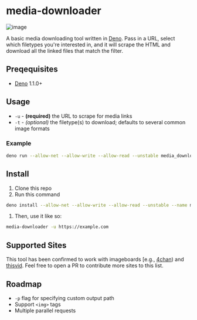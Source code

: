 # media-downloader

![image](https://user-images.githubusercontent.com/16504501/85108368-937d2e00-b24a-11ea-8fe7-b91245ba0539.png)

A basic media downloading tool written in [Deno](https://deno.land). Pass in a URL, select which filetypes you're interested in, and it will scrape the HTML and download all the linked files that match the filter.

## Preqequisites

* [Deno](https://deno.land) 1.1.0+

## Usage

- `-u` - **(required)** the URL to scrape for media links
- `-t` - *(optional)* the filetype(s) to download; defaults to several common image formats

### Example

```sh
deno run --allow-net --allow-write --allow-read --unstable media_downloader.ts -t jpg -t png -u https://dribbble.com/shots
```

## Install
1. Clone this repo
1. Run this command
```sh
deno install --allow-net --allow-write --allow-read --unstable --name media-downloader main.ts
```
1. Then, use it like so:
```sh
media-downloader -u https://example.com
```

## Supported Sites

This tool has been confirmed to work with imageboards [e.g., [4chan](https://4chan.org)) and [thisvid](https://thisvid.space). Feel free to open a PR to contribute more sites to this list.

## Roadmap

- `-p` flag for specifying custom output path
- Support `<img>` tags
- Multiple parallel requests

